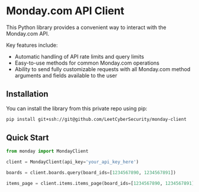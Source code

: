 # Monday.com API Client

This Python library provides a convenient way to interact with the Monday.com API.

Key features include:
- Automatic handling of API rate limits and query limits
- Easy-to-use methods for common Monday.com operations
- Ability to send fully customizable requests with all Monday.com method arguments and fields available to the user 

## Installation

You can install the library from this private repo using pip:

```bash
pip install git+ssh://git@github.com/LeetCyberSecurity/monday-client
```

## Quick Start

```python
from monday import MondayClient

client = MondayClient(api_key='your_api_key_here')

boards = client.boards.query(board_ids=[1234567890, 1234567891])

items_page = client.items.items_page(board_ids=[1234567890, 1234567891])
```